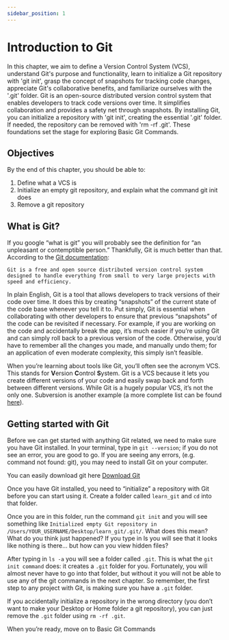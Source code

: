 ```yaml
---
sidebar_position: 1
---
```


# Introduction to Git

In this chapter, we aim to define a Version Control System (VCS), understand Git's purpose and functionality, learn to initialize a Git repository with 'git init', grasp the concept of snapshots for tracking code changes, appreciate Git's collaborative benefits, and familiarize ourselves with the '.git' folder. Git is an open-source distributed version control system that enables developers to track code versions over time. It simplifies collaboration and provides a safety net through snapshots. By installing Git, you can initialize a repository with 'git init', creating the essential '.git' folder. If needed, the repository can be removed with 'rm -rf .git'. These foundations set the stage for exploring Basic Git Commands.

## Objectives

By the end of this chapter, you should be able to:

1. Define what a VCS is
2. Initialize an empty git repository, and explain what the command git init does
3. Remove a git repository

## What is Git?
If you google “what is git” you will probably see the definition for “an unpleasant or contemptible person.” Thankfully, Git is much better than that. According to the [Git documentation](https://git-scm.com/):

   `Git is a free and open source distributed version control system designed to handle everything from small to very large projects with speed and efficiency.`

In plain English, Git is a tool that allows developers to track versions of their code over time. It does this by creating “snapshots” of the current state of the code base whenever you tell it to. Put simply, Git is essential when collaborating with other developers to ensure that previous “snapshots” of the code can be revisited if necessary. For example, if you are working on the code and accidentally break the app, it’s much easier if you’re using Git and can simply roll back to a previous version of the code. Otherwise, you’d have to remember all the changes you made, and manually undo them; for an application of even moderate complexity, this simply isn’t feasible.

When you’re learning about tools like Git, you’ll often see the acronym VCS. This stands for **V**ersion **C**ontrol **S**ystem. Git is a VCS because it lets you create different versions of your code and easily swap back and forth between different versions. While Git is a hugely popular VCS, it’s not the only one. Subversion is another example (a more complete list can be found [here](https://en.wikipedia.org/wiki/List_of_version_control_software)).

## Getting started with Git

Before we can get started with anything Git related, we need to make sure you have Git installed. In your terminal, type in `git --version`; if you do not see an error, you are good to go. If you are seeing any errors, (e.g. command not found: git), you may need to install Git on your computer.

You can easily download git here [Download Git](https://git-scm.com/download)

Once you have Git installed, you need to “initialize” a repository with Git before you can start using it. Create a folder called `learn_git` and `cd` into that folder.

Once you are in this folder, run the command `git init` and you will see something like `Initialized empty Git repository in /Users/YOUR_USERNAME/Desktop/learn_git/.git/`. What does this mean? What do you think just happened? If you type in ls you will see that it looks like nothing is there… but how can you view hidden files?

After typing in `ls -a` you will see a folder called `.git`. This is what the `git init command` does: it creates a `.git` folder for you. Fortunately, you will almost never have to go into that folder, but without it you will not be able to use any of the git commands in the next chapter. So remember, the first step to any project with Git, is making sure you have a `.git` folder.

If you accidentally initialize a repository in the wrong directory (you don’t want to make your Desktop or Home folder a git repository), you can just remove the `.git` folder using `rm -rf .git`.

When you’re ready, move on to Basic Git Commands